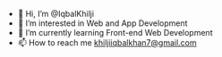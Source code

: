 - 👋 Hi, I’m @IqbalKhilji
- 👀 I’m interested in Web and App Development
- 🌱 I’m currently learning Front-end Web Development
- 📫 How to reach me khiljiiqbalkhan7@gmail.com

